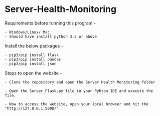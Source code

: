 # Server-Health-Monitoring

Requirements before running this program -

    - Windows/Linux/ Mac
    - Should have install python 3.5 or above

Install the below packages  -

    - pip3/pip install flask
    - pip3/pip install pandas
    - pip3/pip install json


Steps to open the website - 

    - Clone the repository and open the Server Health Monitoring folder

    - Open the Server_Flask.py file in your Pyhton IDE and execute the file.

    - Now to access the website, open your local browser and hit the "http://127.0.0.1:5000/" .
